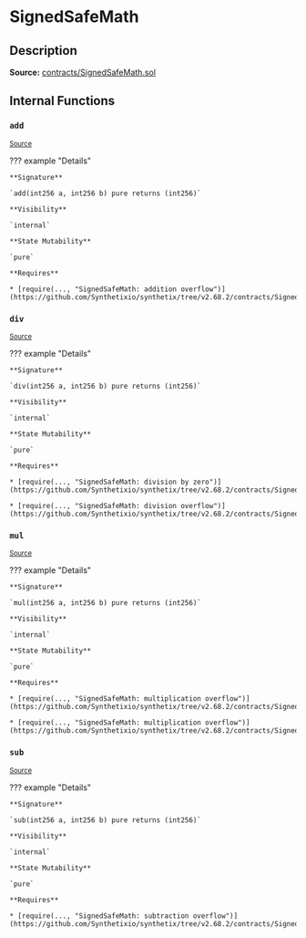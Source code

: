 # SignedSafeMath

## Description

**Source:** [contracts/SignedSafeMath.sol](https://github.com/Synthetixio/synthetix/tree/v2.68.2/contracts/SignedSafeMath.sol)

## Internal Functions

### `add`

<sub>[Source](https://github.com/Synthetixio/synthetix/tree/v2.68.2/contracts/SignedSafeMath.sol#L117)</sub>

??? example "Details"

    **Signature**

    `add(int256 a, int256 b) pure returns (int256)`

    **Visibility**

    `internal`

    **State Mutability**

    `pure`

    **Requires**

    * [require(..., "SignedSafeMath: addition overflow")](https://github.com/Synthetixio/synthetix/tree/v2.68.2/contracts/SignedSafeMath.sol#L119)

### `div`

<sub>[Source](https://github.com/Synthetixio/synthetix/tree/v2.68.2/contracts/SignedSafeMath.sol#L81)</sub>

??? example "Details"

    **Signature**

    `div(int256 a, int256 b) pure returns (int256)`

    **Visibility**

    `internal`

    **State Mutability**

    `pure`

    **Requires**

    * [require(..., "SignedSafeMath: division by zero")](https://github.com/Synthetixio/synthetix/tree/v2.68.2/contracts/SignedSafeMath.sol#L82)

    * [require(..., "SignedSafeMath: division overflow")](https://github.com/Synthetixio/synthetix/tree/v2.68.2/contracts/SignedSafeMath.sol#L83)

### `mul`

<sub>[Source](https://github.com/Synthetixio/synthetix/tree/v2.68.2/contracts/SignedSafeMath.sol#L53)</sub>

??? example "Details"

    **Signature**

    `mul(int256 a, int256 b) pure returns (int256)`

    **Visibility**

    `internal`

    **State Mutability**

    `pure`

    **Requires**

    * [require(..., "SignedSafeMath: multiplication overflow")](https://github.com/Synthetixio/synthetix/tree/v2.68.2/contracts/SignedSafeMath.sol#L61)

    * [require(..., "SignedSafeMath: multiplication overflow")](https://github.com/Synthetixio/synthetix/tree/v2.68.2/contracts/SignedSafeMath.sol#L64)

### `sub`

<sub>[Source](https://github.com/Synthetixio/synthetix/tree/v2.68.2/contracts/SignedSafeMath.sol#L100)</sub>

??? example "Details"

    **Signature**

    `sub(int256 a, int256 b) pure returns (int256)`

    **Visibility**

    `internal`

    **State Mutability**

    `pure`

    **Requires**

    * [require(..., "SignedSafeMath: subtraction overflow")](https://github.com/Synthetixio/synthetix/tree/v2.68.2/contracts/SignedSafeMath.sol#L102)
